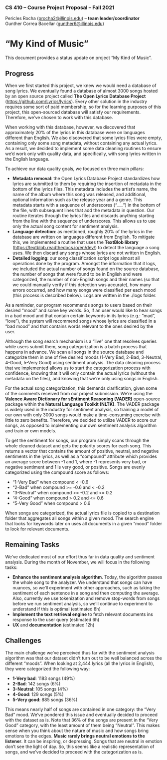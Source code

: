 ### CS 410 – Course Project Proposal – Fall 2021

Pericles Rocha (procha2@illinois.edu) – **team leader/coordinator** </br>
Gunther Correa Bacellar (gunther6@illinois.edu)

# “My Kind of Music”

This document provides a status update on project “My Kind of Music”. 

## Progress
When we first started this project, we knew we would need a database of song lyrics. We eventually found a database of almost 3000 songs hosted by an open source project called **The Open Lyrics Database Project** (https://github.com/Lyrics/lyrics). Every other solution in the industry requires some sort of paid membership, so for the learning purposes of this project, this open-sourced database will satisfy our requirements. Therefore, we’ve chosen to work with this database. 

When working with this database, however, we discovered that approximately 20% of the lyrics in this database were on languages different than English. We also discovered that some lyrics files were empty, containing only some song metadata, without containing any actual lyrics. As a result, we decided to implement some data cleaning routines to ensure we’d work only with quality data, and specifically, with song lyrics written in the English language. 

To achieve our data quality goals, we focused on three main pillars: 
- **Metadata removal**: the Open Lyrics Database Project standardizes how lyrics are submitted to them by requiring the insertion of metadata in the bottom of the lyrics files. This metadata includes the artist’s name, the name of the album where this song was released, and additional, optional information such as the release year and a genre. This metadata starts with a sequence of underscores (“___”) in the bottom of the file, with subsequent lines that add the metadata in question. Our routine iterates through the lyrics files and discards anything starting from the line with the sequence of underscores. This allows us to use only the actual song content for sentiment analysis. 
- **Language detection**: as mentioned, roughly 20% of the lyrics in the database are written on languages different from English. To mitigate this, we implemented a routine that uses the **TextBlob library** (https://textblob.readthedocs.io/en/dev/) to detect the language a song uses. We then discard any songs whose lyrics are not written in English. 
- **Detailed logging**: our song classification script logs almost all operations done by the program. Amongst the information that it logs, we included the actual number of songs found on the source database, the number of songs that were found to be in English and were categorized, the number of non-English songs and their names (so that we could manually verify if this detection was accurate), how many errors occurred, and how many songs were classified per each mood (this process is described below). Logs are written in the ./logs folder. 

As a reminder, our program recommends songs to users based on their desired “mood” and some key words. So, if an user would like to hear songs in a bad mood and that contain certain keywords in its lyrics (e.g.: “mad”, “love”), the system will recommend songs whose lyrics are classified in a “bad mood” and that contains words relevant to the ones desired by the user. 

Although the song search mechanism is a “live” one that resolves queries while users submit them, song categorization is a batch process that happens in advance. We scan all songs in the source database and categorize them in one of five desired moods (1-Very Bad, 2-Bad, 3-Neutral, 4-Good, 5-Very Good) using sentiment analysis. The data cleaning process that we implemented allows us to start the categorization process with confidence, knowing that it will only contain the actual lyrics (without the metadata on the files), and knowing that we’re only using songs in English. 

For the actual song categorization, this demands clarification, given some of the comments received from our project submission. We’re using the **Valence Aware Dictionary for sEntiment Reasoning (VADER)** open-source package within the **Natural Language Toolkit (NLTK)**. The VADER package is widely used in the industry for sentiment analysis, so training a model of our own with only 3000 songs would make a time-consuming exercise with little to zero benefits. Therefore, we decided to utilize VADER to score our songs, as opposed to implementing our own sentiment analysis algorithm and train or own models.

To get the sentiment for songs, our program simply scans through the whole cleaned dataset and gets the polarity scores for each song. This returns a vector that contains the amount of positive, neutral, and negative sentiments in the lyrics, as well as a “compound” attribute which provides an average score between -1 and 1, where -1 represents very bad, or negative sentiment and 1 is very good, or positive. Songs are evenly categorized using the compound score as follows:
- “1-Very Bad” when compound < -0.6
- “2-Bad” when compound >= -0.6 and < -0.2
- “3-Neutral” when compound >= -0.2 and <= 0.2
- “4-Good” when compound > 0.2 and <= 0.6
- “5-Very Good” when compound > 0.6

When songs are categorized, the actual lyrics file is copied to a destination folder that aggregates all songs within a given mood. The search engine that looks for keywords later on uses all documents in a given “mood” folder to look for relevant documents. 

## Remaining Tasks
We’ve dedicated most of our effort thus far in data quality and sentiment analysis. During the month of November, we will focus in the following tasks:
- **Enhance the sentiment analysis algorithm**. Today, the algorithm passes the whole song to the analyzer. We understand that songs can have nuances, so we’ll experiment with other approaches, such as taking the sentiment of each sentence in a song and then computing the average. Also, currently we use tokenization and remove stop-words from songs before we run sentiment analysis, so we’ll continue to experiment to understand if this is optimal (estimated 8h)
- **Implement the text retrieval engine** to fetch relevant documents ins response to the user query (estimated 6h)
- **UX** and **documentation** (estimated 12h)

## Challenges 
The main challenge we’ve perceived thus far with the sentiment analysis algorithm was that our dataset didn’t turn out to be well balanced across the different “moods”. When looking at 2,444 lyrics (all the lyrics in English), they were categorized the following way: 
- **1-Very bad**: 1183 songs (49%)
- **2-Bad**: 142 songs (6%)
- **3-Neutral**: 105 songs (4%)
- **4-Good**: 129 songs (5%)
- **5-Very good**: 885 songs (36%) 

This means nearly half of songs are contained in one category: the “Very Bad” mood. We’ve pondered this issue and eventually decided to proceed with the dataset as is. Note that 36% of the songs are present in the “Very Good” category, with the least amount of them being “Neutral”. This makes sense when you think about the nature of music and how songs bring emotions to the edges. **Music rarely brings neutral emotions to the listener**. It can be inspiring, or depressing. Songs that are neutral in emotion don’t see the light of day. So, this seems like a realistic representation of songs, and we’ve decided to proceed with the categorization as is. 
